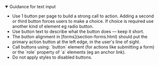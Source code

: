 <details open data-label="buttons-guidance-accordion" aria-expanded="false">
  <summary>Guidance <span class="visuallyhidden">for text input</span></summary>
  <div class="accordion-panel">
    <ul>
    <li>Use 1 button per page to build a strong call to action. Adding a second or third button forces users to make a choice. If choice is required use another kind of element eg radio button.</li>
    <li>Use button text to describe what the button does &mdash; keep it short.</li>
    <li>The button alignment in [forms](section-forms.html) should put the primary action button at the left edge, in the user's line of sight.</li>
    <li> Call buttons using: `button` element (for actions like submitting a form) or the `role` property of `a` elements (eg an anchor link).</li>
    <li> Do not apply styles to disabled buttons.</li>
    </ul>
  </div>
</details>
